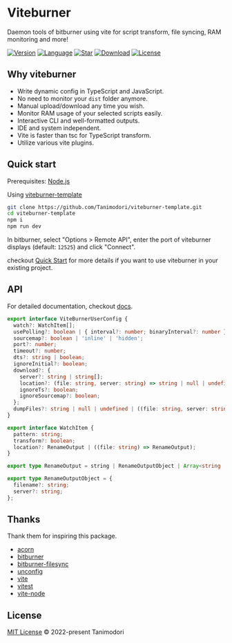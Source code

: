 # Viteburner

Daemon tools of bitburner using vite for script transform, file syncing, RAM monitoring and more!

[![Version](https://img.shields.io/npm/v/viteburner)](https://www.npmjs.com/package/viteburner) [![Language](https://img.shields.io/github/languages/top/Tanimodori/viteburner)](https://github.com/Tanimodori/viteburner) [![Star](https://img.shields.io/github/stars/Tanimodori/viteburner)](https://github.com/Tanimodori/viteburner/stargazers) [![Download](https://img.shields.io/npm/dm/viteburner)](https://www.npmjs.com/package/viteburner) [![License](https://img.shields.io/npm/l/viteburner)](https://github.com/Tanimodori/viteburner)

## Why viteburner

- Write dynamic config in TypeScript and JavaScript.
- No need to monitor your `dist` folder anymore.
- Manual upload/download any time you wish.
- Monitor RAM usage of your selected scripts easily.
- Interactive CLI and well-formatted outputs.
- IDE and system independent.
- Vite is faster than tsc for TypeScript transform.
- Utilize various vite plugins.

## Quick start

Prerequisites: [Node.js](https://nodejs.org/en/download/)

Using [viteburner-template](https://github.com/Tanimodori/viteburner-template)

```bash
git clone https://github.com/Tanimodori/viteburner-template.git
cd viteburner-template
npm i
npm run dev
```

In bitburner, select "Options > Remote API", enter the port of viteburner displays (default: `12525`) and click "Connect".

checkout [Quick Start](guide/quick-start.md) for more details if you want to use viteburner in your existing project.

## API

For detailed documentation, checkout [docs](docs/index.md).

```ts
export interface ViteBurnerUserConfig {
  watch?: WatchItem[];
  usePolling?: boolean | { interval?: number; binaryInterval?: number };
  sourcemap?: boolean | 'inline' | 'hidden';
  port?: number;
  timeout?: number;
  dts?: string | boolean;
  ignoreInitial?: boolean;
  download?: {
    server?: string | string[];
    location?: (file: string, server: string) => string | null | undefined;
    ignoreTs?: boolean;
    ignoreSourcemap?: boolean;
  };
  dumpFiles?: string | null | undefined | ((file: string, server: string) => string | null | undefined);
}

export interface WatchItem {
  pattern: string;
  transform?: boolean;
  location?: RenameOutput | ((file: string) => RenameOutput);
}

export type RenameOutput = string | RenameOutputObject | Array<string | RenameOutputObject> | null | undefined;

export type RenameOutputObject = {
  filename?: string;
  server?: string;
};
```

## Thanks

Thank them for inspiring this package.

- [acorn](https://github.com/acornjs/acorn)
- [bitburner](https://github.com/danielyxie/bitburner)
- [bitburner-filesync](https://github.com/bitburner-official/bitburner-filesync)
- [unconfig](https://github.com/antfu/unconfig)
- [vite](https://vitejs.dev/)
- [vitest](https://vitest.dev/)
- [vite-node](https://www.npmjs.com/package/vite-node)

## License

[MIT License](LICENSE) © 2022-present Tanimodori
